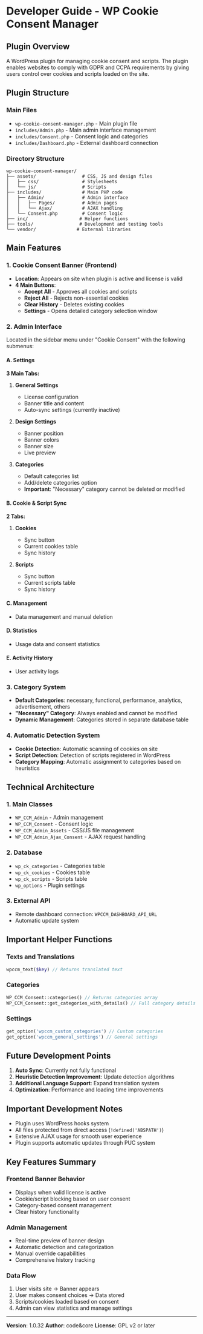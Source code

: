 # Developer Guide - WP Cookie Consent Manager

## Plugin Overview

A WordPress plugin for managing cookie consent and scripts. The plugin enables websites to comply with GDPR and CCPA requirements by giving users control over cookies and scripts loaded on the site.

## Plugin Structure

### Main Files
- `wp-cookie-consent-manager.php` - Main plugin file
- `includes/Admin.php` - Main admin interface management
- `includes/Consent.php` - Consent logic and categories
- `includes/Dashboard.php` - External dashboard connection

### Directory Structure
```
wp-cookie-consent-manager/
├── assets/                 # CSS, JS and design files
│   ├── css/                # Stylesheets
│   └── js/                 # Scripts
├── includes/               # Main PHP code
│   ├── Admin/              # Admin interface
│   │   ├── Pages/          # Admin pages
│   │   └── Ajax/           # AJAX handling
│   └── Consent.php         # Consent logic
├── inc/                   # Helper functions
├── tools/                 # Development and testing tools
└── vendor/               # External libraries
```

## Main Features

### 1. Cookie Consent Banner (Frontend)
- **Location**: Appears on site when plugin is active and license is valid
- **4 Main Buttons**:
  - **Accept All** - Approves all cookies and scripts
  - **Reject All** - Rejects non-essential cookies
  - **Clear History** - Deletes existing cookies
  - **Settings** - Opens detailed category selection window

### 2. Admin Interface
Located in the sidebar menu under "Cookie Consent" with the following submenus:

#### A. Settings
**3 Main Tabs:**

1. **General Settings**
   - License configuration
   - Banner title and content
   - Auto-sync settings (currently inactive)

2. **Design Settings**
   - Banner position
   - Banner colors
   - Banner size
   - Live preview

3. **Categories**
   - Default categories list
   - Add/delete categories option
   - **Important**: "Necessary" category cannot be deleted or modified

#### B. Cookie & Script Sync
**2 Tabs:**

1. **Cookies**
   - Sync button
   - Current cookies table
   - Sync history

2. **Scripts**
   - Sync button
   - Current scripts table
   - Sync history

#### C. Management
- Data management and manual deletion

#### D. Statistics
- Usage data and consent statistics

#### E. Activity History
- User activity logs

### 3. Category System
- **Default Categories**: necessary, functional, performance, analytics, advertisement, others
- **"Necessary" Category**: Always enabled and cannot be modified
- **Dynamic Management**: Categories stored in separate database table

### 4. Automatic Detection System
- **Cookie Detection**: Automatic scanning of cookies on site
- **Script Detection**: Detection of scripts registered in WordPress
- **Category Mapping**: Automatic assignment to categories based on heuristics

## Technical Architecture

### 1. Main Classes
- `WP_CCM_Admin` - Admin management
- `WP_CCM_Consent` - Consent logic
- `WP_CCM_Admin_Assets` - CSS/JS file management
- `WP_CCM_Admin_Ajax_Consent` - AJAX request handling

### 2. Database
- `wp_ck_categories` - Categories table
- `wp_ck_cookies` - Cookies table
- `wp_ck_scripts` - Scripts table
- `wp_options` - Plugin settings

### 3. External API
- Remote dashboard connection: `WPCCM_DASHBOARD_API_URL`
- Automatic update system

## Important Helper Functions

### Texts and Translations
```php
wpccm_text($key) // Returns translated text
```

### Categories
```php
WP_CCM_Consent::categories() // Returns categories array
WP_CCM_Consent::get_categories_with_details() // Full category details
```

### Settings
```php
get_option('wpccm_custom_categories') // Custom categories
get_option('wpccm_general_settings') // General settings
```

## Future Development Points

1. **Auto Sync**: Currently not fully functional
2. **Heuristic Detection Improvement**: Update detection algorithms
3. **Additional Language Support**: Expand translation system
4. **Optimization**: Performance and loading time improvements

## Important Development Notes

- Plugin uses WordPress hooks system
- All files protected from direct access (`!defined('ABSPATH')`)
- Extensive AJAX usage for smooth user experience
- Plugin supports automatic updates through PUC system

## Key Features Summary

### Frontend Banner Behavior
- Displays when valid license is active
- Cookie/script blocking based on user consent
- Category-based consent management
- Clear history functionality

### Admin Management
- Real-time preview of banner design
- Automatic detection and categorization
- Manual override capabilities
- Comprehensive history tracking

### Data Flow
1. User visits site → Banner appears
2. User makes consent choices → Data stored
3. Scripts/cookies loaded based on consent
4. Admin can view statistics and manage settings

---

**Version**: 1.0.32
**Author**: code&core
**License**: GPL v2 or later